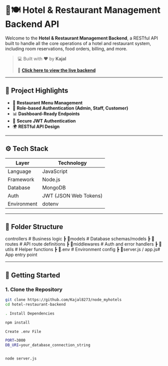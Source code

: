 # 🏨🍽️ Hotel & Restaurant Management Backend API

Welcome to the **Hotel & Restaurant Management Backend**, a RESTful API built to handle all the core operations of a hotel and restaurant system, including room reservations, food orders, billing, and more.

> 💻 Built with ❤️ by **Kajal**
>
> 🚀 **[Click here to view the live backend](https://hotelss-ucyp.onrender.com/)**

---

## 📌 Project Highlights

- 🍴 **Restaurant Menu Management**
- 👥 **Role-based Authentication (Admin, Staff, Customer)**
- 📊 **Dashboard-Ready Endpoints**
- 🔐 **Secure JWT Authentication**
- 🌍 **RESTful API Design**

---

## ⚙️ Tech Stack

| Layer        | Technology               |
|--------------|--------------------------|
| Language     | JavaScript               |
| Framework    | Node.js                  |
| Database     | MongoDB                  |
| Auth         | JWT (JSON Web Tokens)    |
| Environment  | dotenv                   |

---

## 📁 Folder Structure

controllers # Business logic
┣ 📂models # Database schemas/models
┣ 📂routes # API route definitions
┣ 📂middlewares # Auth and error handlers
┣ 📂utils # Helper functions
┣ 📜.env # Environment config
┣ 📜server.js / app.js# App entry point



---

## 🚀 Getting Started

### 1. Clone the Repository

```bash
git clone https://github.com/Kajal8273/node_myhotels
cd hotel-restaurant-backend

. Install Dependencies

npm install

Create .env File

PORT=3000
DB_URI=your_database_connection_string


node server.js

